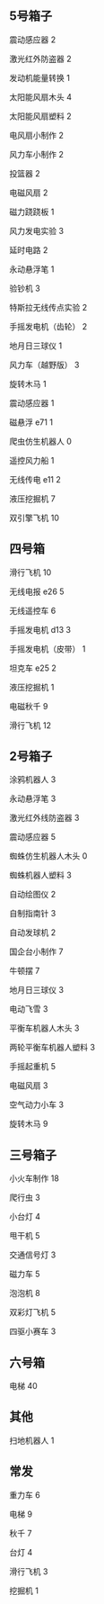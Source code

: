 

## 5号箱子

震动感应器		2

激光红外防盗器		2

发动机能量转换		1

太阳能风扇木头		4

太阳能风扇塑料		2

电风扇小制作		2

风力车小制作		2

投篮器			2

电磁风扇		2

磁力跷跷板		1

风力发电实验		3

延时电路		2

永动悬浮笔		1

验钞机			3

特斯拉无线传点实验	2

手摇发电机（齿轮）	2

地月日三球仪		1

风力车（越野版）	3

旋转木马		1

震动感应器		1

磁悬浮	e71		1

爬虫仿生机器人		0

遥控风力船		1

无线传电 e11		2

液压挖掘机		7

双引擎飞机		10



## 四号箱

滑行飞机		10

无线电报 e26		5

无线遥控车		6

手摇发电机 d13 		3

手摇发电机（皮带）	1

坦克车 e25		2

液压挖掘机		1

电磁秋千		9

滑行飞机		12


## 2号箱子

涂鸦机器人		3

永动悬浮笔		3

激光红外线防盗器	3

震动感应器		5

蜘蛛仿生机器人木头	0

蜘蛛机器人塑料		3

自动绘图仪		2

自制指南针		3

自动发球机		2

国企台小制作		7

牛顿摆			7

地月日三球仪		3

电动飞雪		3

平衡车机器人木头	3

两轮平衡车机器人塑料	3

手摇起重机		5

电磁风扇		3

空气动力小车		3

旋转木马		9


## 三号箱子

小火车制作		18

爬行虫			3

小台灯			4

甩干机			5

交通信号灯		3

磁力车			5

泡泡机			8

双彩灯飞机		5

四驱小赛车		3


## 六号箱

电梯	40



## 其他

扫地机器人		1

## 常发

重力车			6

电梯			9

秋千			7

台灯			4

滑行飞机		3

挖掘机			1
